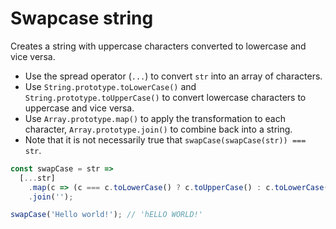 # Swapcase string

Creates a string with uppercase characters converted to lowercase and vice versa.

* Use the spread operator (`...`) to convert `str` into an array of characters.
* Use `String.prototype.toLowerCase()` and `String.prototype.toUpperCase()` to convert lowercase characters to uppercase and vice versa.
* Use `Array.prototype.map()` to apply the transformation to each character, `Array.prototype.join()` to combine back into a string.
* Note that it is not necessarily true that `swapCase(swapCase(str)) === str`.

```js
const swapCase = str =>
  [...str]
    .map(c => (c === c.toLowerCase() ? c.toUpperCase() : c.toLowerCase()))
    .join('');
```

```js
swapCase('Hello world!'); // 'hELLO WORLD!'
```
